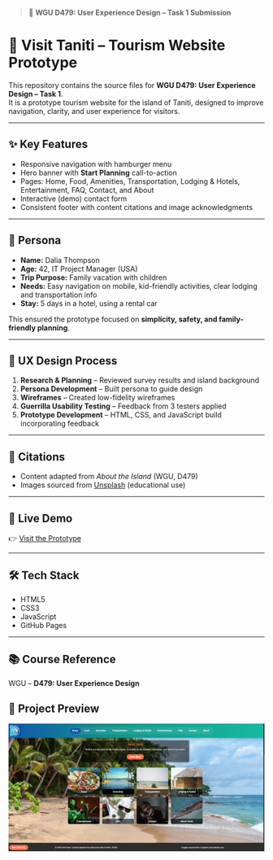> 📌 **WGU D479: User Experience Design – Task 1 Submission**

# 🌴 Visit Taniti – Tourism Website Prototype  

This repository contains the source files for **WGU D479: User Experience Design – Task 1**.  
It is a prototype tourism website for the island of Taniti, designed to improve navigation, clarity, and user experience for visitors.  

---

## ✨ Key Features
- Responsive navigation with hamburger menu  
- Hero banner with **Start Planning** call-to-action  
- Pages: Home, Food, Amenities, Transportation, Lodging & Hotels, Entertainment, FAQ, Contact, and About  
- Interactive (demo) contact form  
- Consistent footer with content citations and image acknowledgments  

---

## 🧑 Persona
- **Name:** Dalia Thompson  
- **Age:** 42, IT Project Manager (USA)  
- **Trip Purpose:** Family vacation with children  
- **Needs:** Easy navigation on mobile, kid-friendly activities, clear lodging and transportation info  
- **Stay:** 5 days in a hotel, using a rental car  

This ensured the prototype focused on **simplicity, safety, and family-friendly planning**.  

---

## 📅 UX Design Process
1. **Research & Planning** – Reviewed survey results and island background  
2. **Persona Development** – Built persona to guide design  
3. **Wireframes** – Created low-fidelity wireframes  
4. **Guerrilla Usability Testing** – Feedback from 3 testers applied  
5. **Prototype Development** – HTML, CSS, and JavaScript build incorporating feedback  

---

## 📸 Citations
- Content adapted from *About the Island* (WGU, D479)  
- Images sourced from [Unsplash](https://unsplash.com) (educational use)  

---

## 🚀 Live Demo
👉 [Visit the Prototype](https://stackmindlab.github.io/taniti-tourism-prototype/)

---

## 🛠️ Tech Stack
- HTML5  
- CSS3  
- JavaScript  
- GitHub Pages  

---

## 📚 Course Reference
WGU – **D479: User Experience Design**


## 📸 Project Preview
![Taniti Tourism Prototype Screenshot](images/homepage-screenshot.png)


